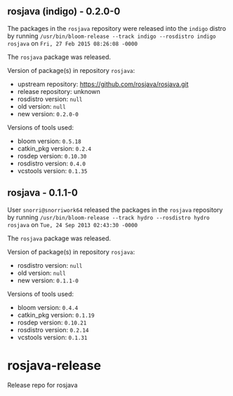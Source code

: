## rosjava (indigo) - 0.2.0-0

The packages in the `rosjava` repository were released into the `indigo` distro by running `/usr/bin/bloom-release --track indigo --rosdistro indigo rosjava` on `Fri, 27 Feb 2015 08:26:08 -0000`

The `rosjava` package was released.

Version of package(s) in repository `rosjava`:
- upstream repository: https://github.com/rosjava/rosjava.git
- release repository: unknown
- rosdistro version: `null`
- old version: `null`
- new version: `0.2.0-0`

Versions of tools used:
- bloom version: `0.5.18`
- catkin_pkg version: `0.2.4`
- rosdep version: `0.10.30`
- rosdistro version: `0.4.0`
- vcstools version: `0.1.35`


## rosjava - 0.1.1-0

User `snorri@snorriwork64` released the packages in the `rosjava` repository by running `/usr/bin/bloom-release --track hydro --rosdistro hydro rosjava` on `Tue, 24 Sep 2013 02:43:30 -0000`

The `rosjava` package was released.

Version of package(s) in repository `rosjava`:
- rosdistro version: `null`
- old version: `null`
- new version: `0.1.1-0`

Versions of tools used:
- bloom version: `0.4.4`
- catkin_pkg version: `0.1.19`
- rosdep version: `0.10.21`
- rosdistro version: `0.2.14`
- vcstools version: `0.1.31`


rosjava-release
===============

Release repo for rosjava
